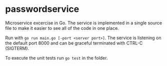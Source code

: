# passwordservice

Microservice excercise in Go. The service is implemented in a single source file to make it easier to see all of the code in one place.

Run with ```go run main.go [-port <server port>]```. The service is listening on the default port 8000 and can be graceful terminated with CTRL-C (SIGTERM).

To execute the unit tests run ```go test``` in the folder.

